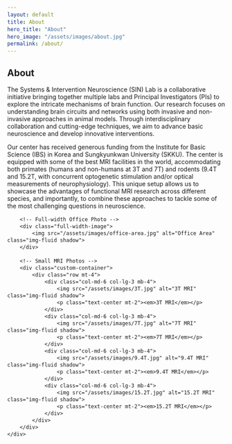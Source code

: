 ```yaml
---
layout: default
title: About
hero_title: "About"
hero_image: "/assets/images/about.jpg"
permalink: /about/
---
```

<!-- About Section -->
<section class="about-section">
    <div class="container">
        <div class="custom-container">
            <h2 class="section-title"><span>About</span></h2>
            <p>
                The Systems & Intervention Neuroscience (SIN) Lab is a collaborative initiative bringing together multiple labs and Principal Investigators (PIs) to explore the intricate mechanisms of brain function. Our research focuses on understanding brain circuits and networks using both invasive and non-invasive approaches in animal models. Through interdisciplinary collaboration and cutting-edge techniques, we aim to advance basic neuroscience and develop innovative interventions.
            </p>
        </div>
    </div>
</section>

<!-- Our Center Section -->
<section class="about-section">
    <div class="container">
        <div class="custom-container">
            <p>
                Our center has received generous funding from the Institute for Basic Science (IBS) in Korea and Sungkyunkwan University (SKKU). The center is equipped with some of the best MRI facilities in the world, accommodating both primates (humans and non-humans at 3T and 7T) and rodents (9.4T and 15.2T, with concurrent optogenetic stimulation and/or optical measurements of neurophysiology). This unique setup allows us to showcase the advantages of functional MRI research across different species, and importantly, to combine these approaches to tackle some of the most challenging questions in neuroscience.
            </p>
        </div>
        
        <!-- Full-width Office Photo -->
        <div class="full-width-image">
            <img src="/assets/images/office-area.jpg" alt="Office Area" class="img-fluid shadow">
        </div>

        <!-- Small MRI Photos -->
        <div class="custom-container">
            <div class="row mt-4">
                <div class="col-md-6 col-lg-3 mb-4">
                    <img src="/assets/images/3T.jpg" alt="3T MRI" class="img-fluid shadow">
                    <p class="text-center mt-2"><em>3T MRI</em></p>
                </div>
                <div class="col-md-6 col-lg-3 mb-4">
                    <img src="/assets/images/7T.jpg" alt="7T MRI" class="img-fluid shadow">
                    <p class="text-center mt-2"><em>7T MRI</em></p>
                </div>
                <div class="col-md-6 col-lg-3 mb-4">
                    <img src="/assets/images/9.4T.jpg" alt="9.4T MRI" class="img-fluid shadow">
                    <p class="text-center mt-2"><em>9.4T MRI</em></p>
                </div>
                <div class="col-md-6 col-lg-3 mb-4">
                    <img src="/assets/images/15.2T.jpg" alt="15.2T MRI" class="img-fluid shadow">
                    <p class="text-center mt-2"><em>15.2T MRI</em></p>
                </div>
            </div>
        </div>
    </div>
</section>